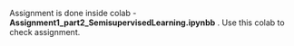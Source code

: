 Assignment is done inside colab - **Assignment1_part2_SemisupervisedLearning.ipynbb** . Use this colab to check assignment. 



